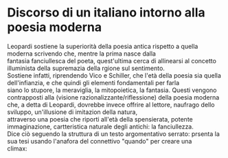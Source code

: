 # Discorso di un italiano intorno alla poesia moderna 
  
  
Leopardi sostiene la superiorità della poesia antica rispetto a quella moderna scrivendo che, mentre la prima nasce dalla   
fantasia fanciullesca del poeta, quest'ultima cerca di allinearsi al concetto illuminista della supremazia della rgione sul sentimento.  
Sostiene infatti, riprendendo Vico e Schiller, che l'età della poesia sia quella dell'infianzia, e che quindi gli elementi fondamentali per farla   
siano lo stupore, la meraviglia, la mitopoietica, la fantasia. Questi vengono contrapposti alla (visione razionalizzante/riflessione) della poesia moderna  
che, a detta di Leopardi, dovrebbe invece offrire al lettore, naufrago dello sviluppo, un'illusione di imitazion della natura,  
attraverso una poesia che riporti all'età della spensierata, potente immaginazione, cartteristica naturale degli antichi: la fanciullezza.   
Dice ciò seguendo la struttura di un testo argomentativo serrato: prsenta la sua tesi usando l'anafora del connettivo "quando" per creare una   
climax:   
